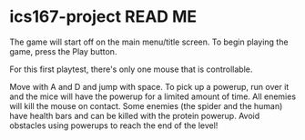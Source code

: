 # ics167-project READ ME 

The game will start off on the main menu/title screen. 
To begin playing the game, press the Play button.

For this first playtest, there's only one mouse that is controllable.

Move with A and D and jump with space.
To pick up a powerup, run over it and the mice will have the powerup for a limited amount of time.
All enemies will kill the mouse on contact. Some enemies (the spider and the human) have health bars and can be killed with the protein powerup.
Avoid obstacles using powerups to reach the end of the level!